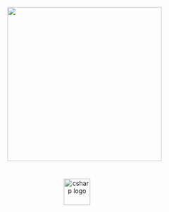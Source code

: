 <br clear="both">

<div align="center">
  <img height="350" src="https://i.pinimg.com/originals/08/7b/fb/087bfb3a72c8f5af8a14c7b20352dafd.gif"  />
</div>

###

<br clear="both">

<div align="center">
  <img src="https://skillicons.dev/icons?i=cs" height="60" alt="csharp logo"  />
  <img width="30" />
</div>

###

###
